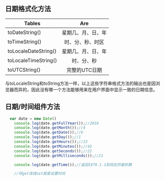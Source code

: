 ## 日期格式化方法
| Tables        | Are           | 
| ------------- |:-------------:|
| toDateString()    | 星期几、月、日、年 | 
| toTimeString()  | 时、分、秒、时区      | 
| toLocaleDateString() | 星期几、月、日、年   |   
| toLocaleTimeString() | 时、分、秒      |    
| toUTCString() | 完整的UTC日期     |    

与toLocaleString和toString方法一样，以上这些字符串格式方法的输出也是因浏览器而异的，因此没有哪一个方法能够用来在用户界面中显示一致的日期信息。




## 日期/时间组件方法
```javascript
  var date = new Date()
    console.log(date.getFullYear());//2019
    console.log(date.getMonth());//4
    console.log(date.getDate());//6
    console.log(date.getDay());//1
    console.log(date.getHours());//13
    console.log(date.getMinutes());//42
    console.log(date.getSeconds());//21
    console.log(date.getMilliseconds());//21

    console.log(date.getTime());//返回1970.1.1到现在的毫秒数

    //将get改成set就是设置时间
```
